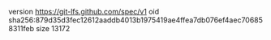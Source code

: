 version https://git-lfs.github.com/spec/v1
oid sha256:879d35d3fec12612aaddb4013b1975419ae4ffea7db076ef4aec706858311feb
size 13172
